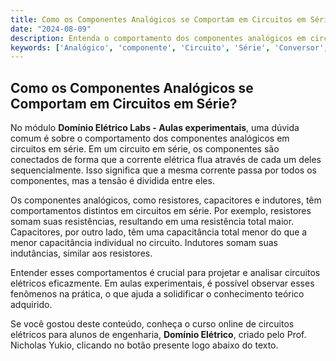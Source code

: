 ```yaml
---
title: Como os Componentes Analógicos se Comportam em Circuitos em Série?
date: "2024-08-09"
description: Entenda o comportamento dos componentes analógicos em circuitos em série no contexto de aulas experimentais de engenharia.
keywords: ['Analógico', 'componente', 'Circuito', 'Série', 'Conversor', 'Regime', 'Avançada']
---
```


## Como os Componentes Analógicos se Comportam em Circuitos em Série?

No módulo **Domínio Elétrico Labs - Aulas experimentais**, uma dúvida comum é sobre o comportamento dos componentes analógicos em circuitos em série. Em um circuito em série, os componentes são conectados de forma que a corrente elétrica flua através de cada um deles sequencialmente. Isso significa que a mesma corrente passa por todos os componentes, mas a tensão é dividida entre eles.

Os componentes analógicos, como resistores, capacitores e indutores, têm comportamentos distintos em circuitos em série. Por exemplo, resistores somam suas resistências, resultando em uma resistência total maior. Capacitores, por outro lado, têm uma capacitância total menor do que a menor capacitância individual no circuito. Indutores somam suas indutâncias, similar aos resistores.

Entender esses comportamentos é crucial para projetar e analisar circuitos elétricos eficazmente. Em aulas experimentais, é possível observar esses fenômenos na prática, o que ajuda a solidificar o conhecimento teórico adquirido.

Se você gostou deste conteúdo, conheça o curso online de circuitos elétricos para alunos de engenharia, **Domínio Elétrico**, criado pelo Prof. Nicholas Yukio, clicando no botão presente logo abaixo do texto.